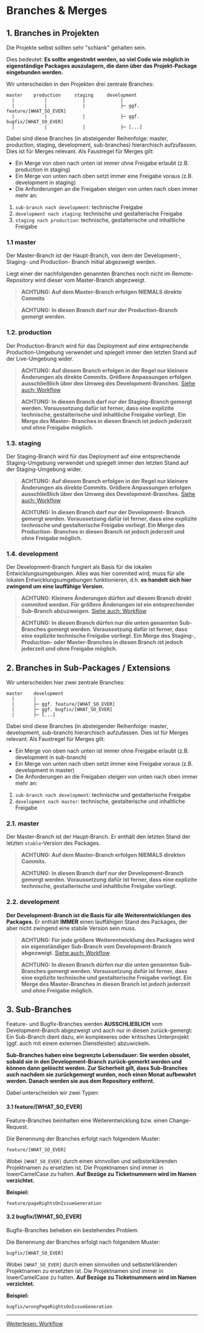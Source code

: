 # Branches & Merges


## 1. Branches in Projekten
Die Projekte selbst sollten sehr "schlank" gehalten sein.

Dies bedeutet: **Es sollte angestrebt werden, so viel Code wie möglich in eigenständige Packages auszulagern, die dann über das Projekt-Package eingebunden werden.**

Wir unterscheiden in den Projekten drei zentrale Branches:
```
master    production     staging     development
  |           |             |             |
  |           |             |             ├─ ggf. feature/[WHAT_SO_EVER]
  |           |             |             ├─ ggf. bugfix/[WHAT_SO_EVER]
  |           |             |             ├─ [...]
```

Dabei sind diese Branches (in absteigender Reihenfolge: master, production, staging, development, sub-branches) hierarchisch aufzufassen. Dies ist für Merges relevant.
Als Faustregel für Merges gilt:
* Ein Merge von oben nach unten ist immer ohne Freigabe erlaubt (z.B. production in staging)
* Ein Merge von unten nach oben setzt immer eine Freigabe voraus (z.B. development in staging)
* Die Anforderungen an die Freigaben steigen von unten nach oben immer mehr an:

1) `sub-branch nach development`: technische Freigabe
2) `development nach staging`: technische und gestalterische Freigabe
3) `staging nach production`: technische, gestalterische und inhaltliche Freigabe


### 1.1 master
Der Master-Branch ist der Haupt-Branch, von dem der Development-, Staging- und Production- Branch initial abgezweigt werden.

Liegt einer der nachfolgenden genannten Branches noch nicht im Remote-Repository wird dieser vom Master-Branch abgezweigt.

>**ACHTUNG: Auf dem Master-Branch erfolgen NIEMALS direkte Commits**

>**ACHTUNG: In diesen Branch darf nur der Production-Branch gemergt werden.**


### 1.2. production
Der Production-Branch wird für das Deployment auf eine entsprechende Production-Umgebung verwendet und spiegelt immer den letzten Stand auf der Live-Umgebung wider.

>**ACHTUNG: Auf diesem Branch erfolgen in der Regel nur kleinere Änderungen als direkte Commits. Größere Anpassungen erfolgen ausschließlich über den Umweg des Development-Branches.**
> [Siehe auch: Workflow](3_Workflow.md)
>
>**ACHTUNG: In diesen Branch darf nur der Staging-Branch gemergt werden. Voraussetzung dafür ist ferner, dass eine explizite technische, gestalterische und inhaltliche Freigabe vorliegt. Ein Merge des Master- Branches in diesen Branch ist jedoch jederzeit und ohne Freigabe möglich.**


### 1.3. staging
Der Staging-Branch wird für das Deployment auf eine entsprechende Staging-Umgebung verwendet und spiegelt immer den letzten Stand auf der Staging-Umgebung wider.

> **ACHTUNG: Auf diesem Branch erfolgen in der Regel nur kleinere Änderungen als direkte Commits. Größere Anpassungen erfolgen ausschließlich über den Umweg des Development-Branches.**
> [Siehe auch: Workflow](3_Workflow.md)
>
>**ACHTUNG: In diesen Branch darf nur der Development- Branch gemergt werden. Voraussetzung dafür ist ferner, dass eine explizite technische und gestalterische Freigabe vorliegt. Ein Merge des Production- Branches in diesen Branch ist jedoch jederzeit und ohne Freigabe möglich.**

### 1.4. development 
Der Development-Branch fungiert als Basis für die lokalen Entwicklungsumgebungen. 
Alles was hier commited wird, muss für alle lokalen Entwicklungsumgebungen funktionieren, d.h. **es handelt sich hier zwingend um eine lauffähige Version.** 

> **ACHTUNG: Kleinere Änderungen dürfen auf diesem Branch direkt commited werden. 
Für größere Änderungen ist ein entsprechender Sub-Branch abzuzweigen.**
> [Siehe auch: Workflow](3_Workflow.md)
>
>**ACHTUNG: In diesen Branch dürfen nur die unten genannten Sub-Branches gemergt werden. Voraussetzung dafür ist ferner, dass eine explizite technische Freigabe vorliegt. Ein Merge des Staging-, Production- oder Master-Branches in diesen Branch ist jedoch jederzeit und ohne Freigabe möglich.**


## 2. Branches in Sub-Packages / Extensions
Wir unterscheiden hier zwei zentrale Branches:
```
master    development
  |       |
  |       ├─ ggf. feature/[WHAT_SO_EVER]
  |       ├─ ggf. bugfix/[WHAT_SO_EVER]
  |       ├─ [...]
```

Dabei sind diese Branches (in absteigender Reihenfolge: master, development, sub-branch) hierarchisch aufzufassen. Dies ist für Merges relevant.
Als Faustregel für Merges gilt:
* Ein Merge von oben nach unten ist immer ohne Freigabe erlaubt (z.B. development in sub-branch)
* Ein Merge von unten nach oben setzt immer eine Freigabe voraus (z.B. development in master)
* Die Anforderungen an die Freigaben steigen von unten nach oben immer mehr an:

1) `sub-branch nach development`: technische und gestalterische Freigabe
2) `development nach master`: technische, gestalterische und inhaltliche Freigabe


### 2.1. master
Der Master-Branch ist der Haupt-Branch. Er enthält den letzten Stand der letzten `stable`-Version des Packages.

> **ACHTUNG: Auf dem Master-Branch erfolgen NIEMALS direkten Commits.**
>
>**ACHTUNG: In diesen Branch darf nur der Development-Branch gemergt werden. Voraussetzung dafür ist ferner, dass eine explizite technische, gestalterische und inhaltliche Freigabe vorliegt.**

### 2.2. development
**Der Development-Branch ist die Basis für alle Weiterentwicklungen des Packages.** 
Er enthält **IMMER** einen lauffähigen Stand des Packages, der aber nicht zwingend eine stabile Version sein muss.

> **ACHTUNG: Für jede größere Weiterentwicklung des Packages wird ein eigenständiger Sub-Branch vom Development-Branch abgezweigt.**
> [Siehe auch: Workflow](3_Workflow.md)
>
>**ACHTUNG: In diesen Branch dürfen nur die unten genannten Sub-Branches gemergt werden. Voraussetzung dafür ist ferner, dass eine explizite technische und gestalterische Freigabe vorliegt. Ein Merge des Master-Branches in diesen Branch ist jedoch jederzeit und ohne Freigabe möglich.**



## 3. Sub-Branches
Feature- und Bugfix-Branches werden **AUSSCHLIEßLICH** vom Development-Branch abgezweigt und auch nur in diesen zurück-gemergt:
Ein Sub-Branch dient dazu, ein komplexeres oder kritisches Unterprojekt (ggf. auch mit einem externen Dienstleister) abzuwickeln. 


**Sub-Branches haben eine begrenzte Lebensdauer: Sie werden obsolet, sobald sie in den Development-Branch zurück-gemerkt werden und können dann gelöscht werden.
Zur Sicherheit gilt, dass Sub-Branches auch nachdem sie zurückgemergt wurden, noch einen Monat aufbewahrt werden. Danach werden sie aus dem Repository entfernt.**

Dabei unterscheiden wir zwei Typen:

#### 3.1 feature/[WHAT_SO_EVER]
Feature-Branches beinhalten eine Weiterentwicklung bzw. einen Change-Request.

Die Benennung der Branches erfolgt nach folgendem Muster: 
```
feature/[WHAT_SO_EVER]
```
Wobei `[WHAT_SO_EVER]` durch einen sinnvollen und selbsterklärenden Projektnamen zu ersetzten ist. Die Projektnamen sind immer in lowerCamelCase zu halten.
**Auf Bezüge zu Ticketnummern wird im Namen verzichtet.**

**Beispiel:**
```
feature/pageRightsOnIssueGeneration
```

#### 3.2 bugfix/[WHAT_SO_EVER]
Bugfix-Branches beheben ein bestehendes Problem.

Die Benennung der Branches erfolgt nach folgendem Muster: 
```
bugfix/[WHAT_SO_EVER]
```
Wobei `[WHAT_SO_EVER]` durch einen sinnvollen und selbsterklärenden Projektnamen zu ersetzten ist. Die Projektnamen sind immer in lowerCamelCase zu halten.
**Auf Bezüge zu Ticketnummern wird im Namen verzichtet.**

**Beispiel:**
```
bugfix/wrongPageRightsOnIssueGeneration
```

---
[Weiterlesen: Workflow](3_Workflow.md)